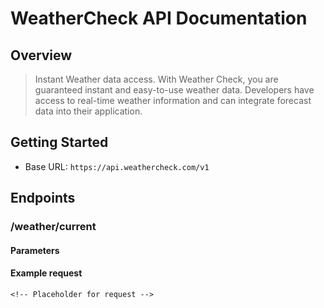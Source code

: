 # WeatherCheck API Documentation

## Overview
> Instant Weather data access. With Weather Check, you are guaranteed instant and easy-to-use weather data. Developers have access to real-time weather information and can integrate forecast data into their application.

## Getting Started
- Base URL: `https://api.weathercheck.com/v1`

## Endpoints

### /weather/current
<!-- Method, path, purpose -->

#### Parameters
<!-- Table -->

#### Example request
```http
<!-- Placeholder for request -->